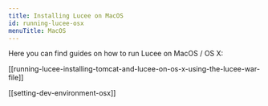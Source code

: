 ```yaml
---
title: Installing Lucee on MacOS
id: running-lucee-osx
menuTitle: MacOS
---
```


Here you can find guides on how to run Lucee on MacOS / OS X:

[[running-lucee-installing-tomcat-and-lucee-on-os-x-using-the-lucee-war-file]]

[[setting-dev-environment-osx]]
